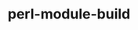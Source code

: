 ---
title: "perl-module-build"
layout: cache
categories: [package, v0.19]
meta: {"versions": ["0.4224"], "compilers": ["gcc@7.3.1"], "oss": ["amzn2"], "platforms": ["linux"], "targets": ["aarch64"], "stacks": ["aws-ahug-aarch64"], "num_specs": 1, "num_specs_by_stack": {"aws-ahug-aarch64": 1}}
spec_details: [{"hash": "vs4spktgcropkgl5dxhmzpmxgkqd2tfh", "compiler": "gcc@7.3.1", "versions": ["0.4224"], "os": "amzn2", "platform": "linux", "target": "aarch64", "variants": ["build_system=perl"], "stacks": ["aws-ahug-aarch64"], "size": "-", "tarball": "https://binaries.spack.io/releases/v0.19/build_cache/linux-amzn2-aarch64/gcc-7.3.1/perl-module-build-0.4224/linux-amzn2-aarch64-gcc-7.3.1-perl-module-build-0.4224-vs4spktgcropkgl5dxhmzpmxgkqd2tfh.spack"}]
---